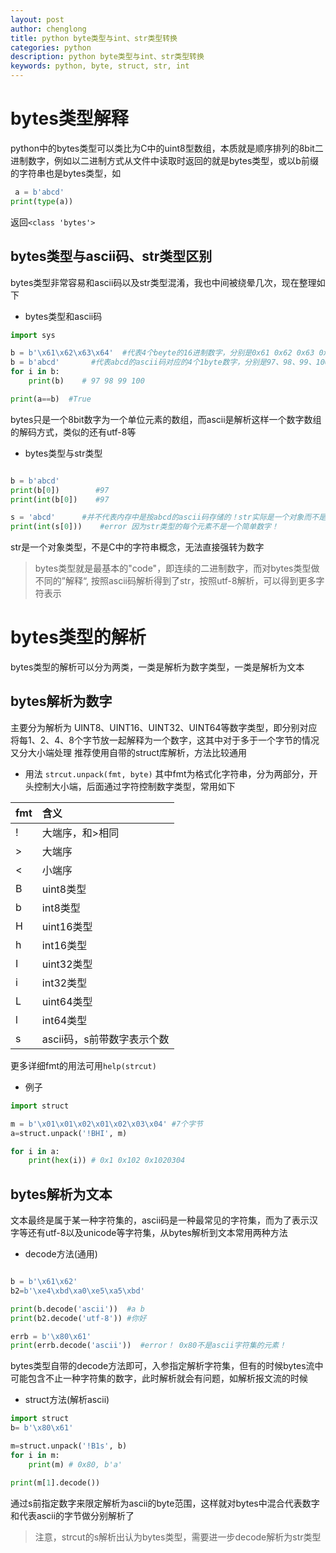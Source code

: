 ```yaml
---
layout: post
author: chenglong
title: python byte类型与int、str类型转换
categories: python
description: python byte类型与int、str类型转换
keywords: python, byte, struct, str, int
---
```


# bytes类型解释
python中的bytes类型可以类比为C中的uint8型数组，本质就是顺序排列的8bit二进制数字，例如以二进制方式从文件中读取时返回的就是bytes类型，或以b前缀的字符串也是bytes类型，如

``` python
 a = b'abcd'
print(type(a))
```

返回`<class 'bytes'>`

## bytes类型与ascii码、str类型区别
bytes类型非常容易和ascii码以及str类型混淆，我也中间被绕晕几次，现在整理如下
- bytes类型和ascii码

```python
import sys

b = b'\x61\x62\x63\x64'  #代表4个beyte的16进制数字，分别是0x61 0x62 0x63 0x64 即97~100
b = b'abcd'       #代表abcd的ascii码对应的4个1byte数字，分别是97、98、99、100
for i in b:
    print(b)    # 97 98 99 100

print(a==b)  #True
```
bytes只是一个8bit数字为一个单位元素的数组，而ascii是解析这样一个数字数组的解码方式，类似的还有utf-8等

- bytes类型与str类型

 ```python

b = b'abcd'
print(b[0])        #97
print(int(b[0])    #97

s = 'abcd'      #并不代表内存中是按abcd的ascii码存储的！str实际是一个对象而不是一个简单数组
print(int(s[0]))    #error 因为str类型的每个元素不是一个简单数字！

```
str是一个对象类型，不是C中的字符串概念，无法直接强转为数字

>bytes类型就是最基本的"code"，即连续的二进制数字，而对bytes类型做不同的”解释“, 按照ascii码解析得到了str，按照utf-8解析，可以得到更多字符表示

# bytes类型的解析

bytes类型的解析可以分为两类，一类是解析为数字类型，一类是解析为文本

## bytes解析为数字

主要分为解析为 UINT8、UINT16、UINT32、UINT64等数字类型，即分别对应将每1、2、4、8个字节放一起解释为一个数字，这其中对于多于一个字节的情况又分大小端处理
推荐使用自带的struct库解析，方法比较通用

- 用法
`strcut.unpack(fmt, byte)`
其中fmt为格式化字符串，分为两部分，开头控制大小端，后面通过字符控制数字类型，常用如下

|fmt|含义|
|:--|:--|
|!|大端序，和>相同 |
|>|大端序|
|<|小端序|
|B|uint8类型|
|b|int8类型|
|H|uint16类型|
|h|int16类型|
|I|uint32类型|
|i|int32类型|
|L|uint64类型|
|l|int64类型|
|s|ascii码，s前带数字表示个数|

更多详细fmt的用法可用`help(strcut)`

- 例子

```python
import struct

m = b'\x01\x01\x02\x01\x02\x03\x04' #7个字节
a=struct.unpack('!BHI', m) 

for i in a:
    print(hex(i)) # 0x1 0x102 0x1020304
```

## bytes解析为文本

文本最终是属于某一种字符集的，ascii码是一种最常见的字符集，而为了表示汉字等还有utf-8以及unicode等字符集，从bytes解析到文本常用两种方法

- decode方法(通用)

```python

b = b'\x61\x62'
b2=b'\xe4\xbd\xa0\xe5\xa5\xbd'

print(b.decode('ascii'))  #a b
print(b2.decode('utf-8')) #你好

errb = b'\x80\x61'
print(errb.decode('ascii'))  #error！ 0x80不是ascii字符集的元素！
```
bytes类型自带的decode方法即可，入参指定解析字符集，但有的时候bytes流中可能包含不止一种字符集的数字，此时解析就会有问题，如解析报文流的时候

- struct方法(解析ascii)
```python
import struct
b= b'\x80\x61'

m=struct.unpack('!B1s', b)
for i in m:
    print(m) # 0x80, b'a'

print(m[1].decode())
```
通过s前指定数字来限定解析为ascii的byte范围，这样就对bytes中混合代表数字和代表ascii的字节做分别解析了
>注意，strcut的s解析出认为bytes类型，需要进一步decode解析为str类型


